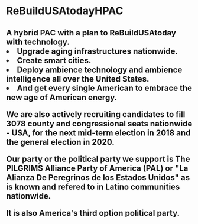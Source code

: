 # ReBuildUSAtodayHPAC

<h2>A hybrid PAC with a plan to ReBuildUSAtoday with technology. 
<li>Upgrade aging infrastructures nationwide.</li> 
<li>Create smart cities.</li> 
<li>Deploy ambience technology and ambience intelligence all over the United States.</li>
<li>And get every single American to embrace the new age of American energy.</li>

<p>We are also actively recruiting candidates to fill 3078 county and congressional seats nationwide - USA, for the next mid-term election in 2018 and the general election in 2020.</p>

<p>Our party or the political party we support is The PILGRIMS Alliance Party of America (PAL) or "La Alianza De Peregrinos de los Estados Unidos" as is known and refered to in Latino communities nationwide.</p>

<p>It is also America's third option political party.</h2></p>
